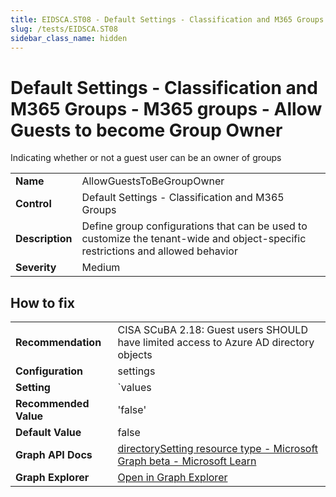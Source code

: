 ```yaml
---
title: EIDSCA.ST08 - Default Settings - Classification and M365 Groups - M365 groups - Allow Guests to become Group Owner
slug: /tests/EIDSCA.ST08
sidebar_class_name: hidden
---
```


# Default Settings - Classification and M365 Groups - M365 groups - Allow Guests to become Group Owner

Indicating whether or not a guest user can be an owner of groups

| | |
|-|-|
| **Name** | AllowGuestsToBeGroupOwner |
| **Control** | Default Settings - Classification and M365 Groups |
| **Description** | Define group configurations that can be used to customize the tenant-wide and object-specific restrictions and allowed behavior |
| **Severity** | Medium |

## How to fix



| | |
|-|-|
| **Recommendation** | CISA SCuBA 2.18: Guest users SHOULD have limited access to Azure AD directory objects |
| **Configuration** | settings |
| **Setting** | `values | where-object name -eq 'AllowGuestsToBeGroupOwner' | select-object -expand value` |
| **Recommended Value** | 'false' |
| **Default Value** | false |
| **Graph API Docs** | [directorySetting resource type - Microsoft Graph beta - Microsoft Learn](https://learn.microsoft.com/en-us/graph/api/resources/directorysetting) |
| **Graph Explorer** | [Open in Graph Explorer](https://developer.microsoft.com/en-us/graph/graph-explorer?request=settings&method=GET&version=beta&GraphUrl=https://graph.microsoft.com) |



